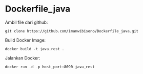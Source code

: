 # Dockerfile_java

Ambil file dari github:
```
git clone https://github.com/imanwibisono/Dockerfile_java.git
```
Build Docker Image:
```
docker build -t java_rest .
```
Jalankan Docker:
```
docker run -d -p host_port:8090 java_rest
```
